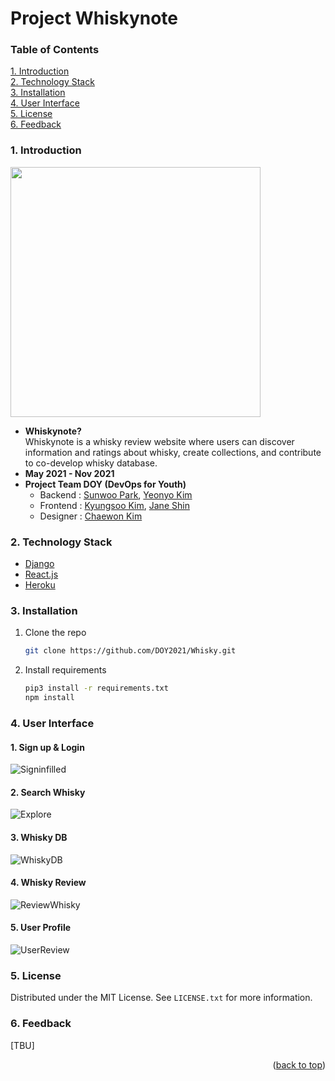 <div id="top"> </div>

# Project Whiskynote

### Table of Contents
<!-- TABLE OF CONTENTS -->
<a href="1. Introduction">1. Introduction</a><br>
<a href="2. Technology Stack">2. Technology Stack</a><br>
<a href="3. Installation">3. Installation</a><br>
<a href="4. User Interface">4. User Interface</a><br>
<a href="5. License">5. License</a><br>
<a href="6. Feedback">6. Feedback </a><br>


### 1. Introduction
<img src="https://user-images.githubusercontent.com/69205130/147818024-e1eaf2f4-fafb-4ea6-9b09-d811369f77c7.png" width="400" height="auto" />
<!--
![WhiskynoteLogo](https://user-images.githubusercontent.com/69205130/147818024-e1eaf2f4-fafb-4ea6-9b09-d811369f77c7.png)
-->

* <b>Whiskynote?</b> <br>
Whiskynote is a whisky review website where users can discover information 
and ratings about whisky, create collections, and contribute to co-develop 
whisky database.
* <b>May 2021 - Nov 2021 </b>
* <b>Project Team DOY (DevOps for Youth) </b>
    * Backend : [Sunwoo Park](https://github.com/Sunny-W-Park), [Yeonyo Kim](https://github.com/arkdusdyk)
    * Frontend : [Kyungsoo Kim](https://github.com/kyeongsoosoo), [Jane Shin](https://github.com/janeshin059)
    * Designer : [Chaewon Kim](https://github.com/chxxnkim)



### 2. Technology Stack

* [Django](https://www.djangoproject.com/)
* [React.js](https://reactjs.org/)
* [Heroku](https://www.heroku.com/)


### 3. Installation

1. Clone the repo
   ```sh
   git clone https://github.com/DOY2021/Whisky.git
   ```
2. Install requirements
   ```sh
   pip3 install -r requirements.txt
   npm install
   ```

### 4. User Interface

#### 1. Sign up & Login
![Signinfilled](https://user-images.githubusercontent.com/69205130/147818013-eff46ef7-b305-457c-9baa-ad69f1d7d996.png)
#### 2. Search Whisky
![Explore](https://user-images.githubusercontent.com/60367230/147852822-7061b170-16d9-4e29-9e27-917efe0e103c.png)
#### 3. Whisky DB
![WhiskyDB](https://user-images.githubusercontent.com/69205130/155882601-8839c31e-d3d2-439d-a797-ff51d5dcd137.png)
#### 4. Whisky Review
![ReviewWhisky](https://user-images.githubusercontent.com/69205130/147818121-1f9bc6c3-edbf-4fe7-8cee-a22b5dffab4f.png)
#### 5. User Profile
![UserReview](https://user-images.githubusercontent.com/69205130/147818122-ae56b3b7-c23f-4dc8-be62-5cd4c91407b3.png)


### 5. License

Distributed under the MIT License. See `LICENSE.txt` for more information.


### 6. Feedback
[TBU]

<p align="right">(<a href="#top">back to top</a>)</p>
